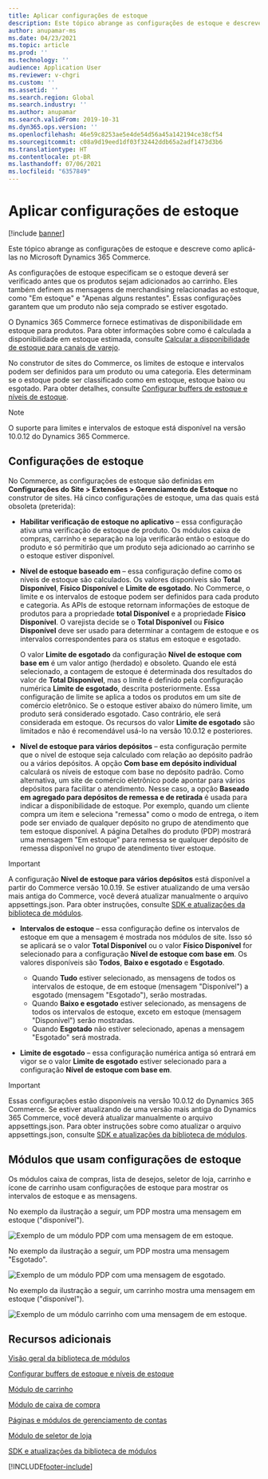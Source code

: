 ```yaml
---
title: Aplicar configurações de estoque
description: Este tópico abrange as configurações de estoque e descreve como aplicá-las no Microsoft Dynamics 365 Commerce.
author: anupamar-ms
ms.date: 04/23/2021
ms.topic: article
ms.prod: ''
ms.technology: ''
audience: Application User
ms.reviewer: v-chgri
ms.custom: ''
ms.assetid: ''
ms.search.region: Global
ms.search.industry: ''
ms.author: anupamar
ms.search.validFrom: 2019-10-31
ms.dyn365.ops.version: ''
ms.openlocfilehash: 46e59c8253ae5e4de54d56a45a142194ce38cf54
ms.sourcegitcommit: c08a9d19eed1df03f32442ddb65a2adf1473d3b6
ms.translationtype: HT
ms.contentlocale: pt-BR
ms.lasthandoff: 07/06/2021
ms.locfileid: "6357849"
---
```

# <a name="apply-inventory-settings"></a>Aplicar configurações de estoque

[!include [banner](includes/banner.md)]

Este tópico abrange as configurações de estoque e descreve como aplicá-las no Microsoft Dynamics 365 Commerce.

As configurações de estoque especificam se o estoque deverá ser verificado antes que os produtos sejam adicionados ao carrinho. Eles também definem as mensagens de merchandising relacionadas ao estoque, como "Em estoque" e "Apenas alguns restantes". Essas configurações garantem que um produto não seja comprado se estiver esgotado.

O Dynamics 365 Commerce fornece estimativas de disponibilidade em estoque para produtos. Para obter informações sobre como é calculada a disponibilidade em estoque estimada, consulte [Calcular a disponibilidade de estoque para canais de varejo](calculated-inventory-retail-channels.md).

No construtor de sites do Commerce, os limites de estoque e intervalos podem ser definidos para um produto ou uma categoria. Eles determinam se o estoque pode ser classificado como em estoque, estoque baixo ou esgotado. Para obter detalhes, consulte [Configurar buffers de estoque e níveis de estoque](inventory-buffers-levels.md).

> [!NOTE]
> O suporte para limites e intervalos de estoque está disponível na versão 10.0.12 do Dynamics 365 Commerce.

## <a name="inventory-settings"></a>Configurações de estoque

No Commerce, as configurações de estoque são definidas em **Configurações do Site \> Extensões \> Gerenciamento de Estoque** no construtor de sites. Há cinco configurações de estoque, uma das quais está obsoleta (preterida):

- **Habilitar verificação de estoque no aplicativo** – essa configuração ativa uma verificação de estoque de produto. Os módulos caixa de compras, carrinho e separação na loja verificarão então o estoque do produto e só permitirão que um produto seja adicionado ao carrinho se o estoque estiver disponível.
- **Nível de estoque baseado em** – essa configuração define como os níveis de estoque são calculados. Os valores disponíveis são **Total Disponível**, **Físico Disponível** e **Limite de esgotado**. No Commerce, o limite e os intervalos de estoque podem ser definidos para cada produto e categoria. As APIs de estoque retornam informações de estoque de produtos para a propriedade **total Disponível** e a propriedade **Físico Disponível**. O varejista decide se o **Total Disponível** ou **Físico Disponível** deve ser usado para determinar a contagem de estoque e os intervalos correspondentes para os status em estoque e esgotado.

    O valor **Limite de esgotado** da configuração **Nível de estoque com base em** é um valor antigo (herdado) e obsoleto. Quando ele está selecionado, a contagem de estoque é determinada dos resultados do valor de **Total Disponível**, mas o limite é definido pela configuração numérica **Limite de esgotado**, descrita posteriormente. Essa configuração de limite se aplica a todos os produtos em um site de comércio eletrônico. Se o estoque estiver abaixo do número limite, um produto será considerado esgotado. Caso contrário, ele será considerada em estoque. Os recursos do valor **Limite de esgotado** são limitados e não é recomendável usá-lo na versão 10.0.12 e posteriores.

- **Nível de estoque para vários depósitos** – esta configuração permite que o nível de estoque seja calculado com relação ao depósito padrão ou a vários depósitos. A opção **Com base em depósito individual** calculará os níveis de estoque com base no depósito padrão. Como alternativa, um site de comércio eletrônico pode apontar para vários depósitos para facilitar o atendimento. Nesse caso, a opção **Baseado em agregado para depósitos de remessa e de retirada** é usada para indicar a disponibilidade de estoque. Por exemplo, quando um cliente compra um item e seleciona "remessa" como o modo de entrega, o item pode ser enviado de qualquer depósito no grupo de atendimento que tem estoque disponível. A página Detalhes do produto (PDP) mostrará uma mensagem "Em estoque" para remessa se qualquer depósito de remessa disponível no grupo de atendimento tiver estoque. 

> [!IMPORTANT] 
> A configuração **Nível de estoque para vários depósitos** está disponível a partir do Commerce versão 10.0.19. Se estiver atualizando de uma versão mais antiga do Commerce, você deverá atualizar manualmente o arquivo appsettings.json. Para obter instruções, consulte [SDK e atualizações da biblioteca de módulos](e-commerce-extensibility/sdk-updates.md#update-the-appsettingsjson-file).

- **Intervalos de estoque** – essa configuração define os intervalos de estoque em que a mensagem é mostrada nos módulos de site. Isso só se aplicará se o valor **Total Disponível** ou o valor **Físico Disponível** for selecionado para a configuração **Nível de estoque com base em**. Os valores disponíveis são **Todos**, **Baixo e esgotado** e **Esgotado**.

    - Quando **Tudo** estiver selecionado, as mensagens de todos os intervalos de estoque, de em estoque (mensagem "Disponível") a esgotado (mensagem "Esgotado"), serão mostradas.
    - Quando **Baixo e esgotado** estiver selecionado, as mensagens de todos os intervalos de estoque, exceto em estoque (mensagem "Disponível") serão mostradas.
    - Quando **Esgotado** não estiver selecionado, apenas a mensagem "Esgotado" será mostrada.

- **Limite de esgotado** – essa configuração numérica antiga só entrará em vigor se o valor **Limite de esgotado** estiver selecionado para a configuração **Nível de estoque com base em**.

> [!IMPORTANT] 
> Essas configurações estão disponíveis na versão 10.0.12 do Dynamics 365 Commerce. Se estiver atualizando de uma versão mais antiga do Dynamics 365 Commerce, você deverá atualizar manualmente o arquivo appsettings.json. Para obter instruções sobre como atualizar o arquivo appsettings.json, consulte [SDK e atualizações da biblioteca de módulos](e-commerce-extensibility/sdk-updates.md#update-the-appsettingsjson-file).

## <a name="modules-that-use-inventory-settings"></a>Módulos que usam configurações de estoque

Os módulos caixa de compras, lista de desejos, seletor de loja, carrinho e ícone de carrinho usam configurações de estoque para mostrar os intervalos de estoque e as mensagens.

No exemplo da ilustração a seguir, um PDP mostra uma mensagem em estoque ("disponível").

![Exemplo de um módulo PDP com uma mensagem de em estoque.](./media/pdp-InStock.png)

No exemplo da ilustração a seguir, um PDP mostra uma mensagem "Esgotado".

![Exemplo de um módulo PDP com uma mensagem de esgotado.](./media/pdp-outofstock.png)

No exemplo da ilustração a seguir, um carrinho mostra uma mensagem em estoque ("disponível").

![Exemplo de um módulo carrinho com uma mensagem de em estoque.](./media/cart-instock.png)

## <a name="additional-resources"></a>Recursos adicionais

[Visão geral da biblioteca de módulos](starter-kit-overview.md)

[Configurar buffers de estoque e níveis de estoque](inventory-buffers-levels.md)

[Módulo de carrinho](add-cart-module.md)

[Módulo de caixa de compra](add-buy-box.md)

[Páginas e módulos de gerenciamento de contas](account-management.md)

[Módulo de seletor de loja](store-selector.md)

[SDK e atualizações da biblioteca de módulos](e-commerce-extensibility/sdk-updates.md)


[!INCLUDE[footer-include](../includes/footer-banner.md)]
